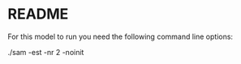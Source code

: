 README
======

For this model to run you need the following command line options:

./sam -est -nr 2 -noinit






